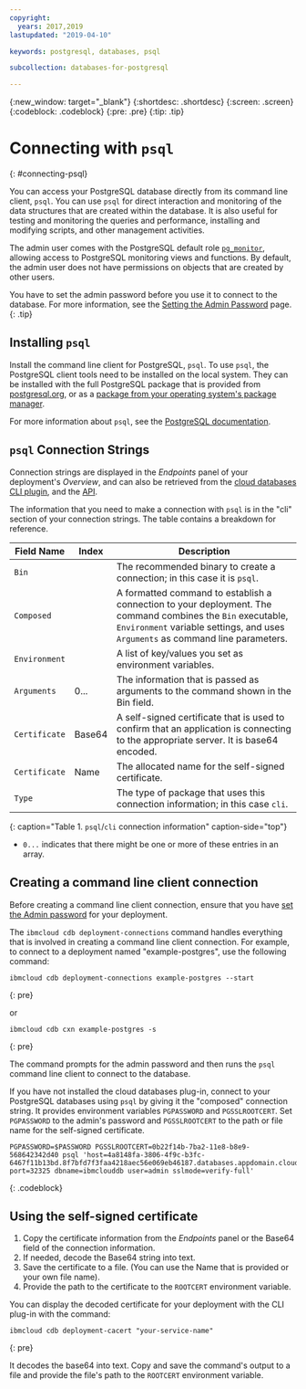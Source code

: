 ```yaml
---
copyright:
  years: 2017,2019
lastupdated: "2019-04-10"

keywords: postgresql, databases, psql

subcollection: databases-for-postgresql

---
```


{:new_window: target="_blank"}
{:shortdesc: .shortdesc}
{:screen: .screen}
{:codeblock: .codeblock}
{:pre: .pre}
{:tip: .tip}


# Connecting with `psql`
{: #connecting-psql}

You can access your PostgreSQL database directly from its command line client, `psql`. You can use `psql` for direct interaction and monitoring of the data structures that are created within the database. It is also useful for testing and monitoring the queries and performance, installing and modifying scripts, and other management activities.

The admin user comes with the PostgreSQL default role [`pg_monitor`](https://www.postgresql.org/docs/10/static/default-roles.html), allowing access to PostgreSQL monitoring views and functions. By default, the admin user does not have permissions on objects that are created by other users.

You have to set the admin password before you use it to connect to the database. For more information, see the [Setting the Admin Password](/docs/databases-for-postgresql?topic=databases-for-postgresql-admin-password) page.
{: .tip}

## Installing `psql`

Install the command line client for PostgreSQL, `psql`. To use `psql`, the PostgreSQL client tools need to be installed on the local system. They can be installed with the full PostgreSQL package that is provided from [postgresql.org](https://www.postgresql.org/download/), or as a [package from your operating system's package manager](https://www.compose.com/articles/postgresql-tips-installing-the-postgresql-client/). 

For more information about `psql`, see the [PostgreSQL documentation](https://www.postgresql.org/docs/current/static/app-psql.html).

## `psql` Connection Strings

Connection strings are displayed in the _Endpoints_ panel of your deployment's _Overview_, and can also be retrieved from the [cloud databases CLI plugin](/docs/databases-cli-plugin?topic=databases-cli-plugin-cdb-reference#deployment-connections), and the [API](https://{DomainName}/apidocs/cloud-databases-api#discover-connection-information-for-a-deployment-f-e81026).

The information that you need to make a connection with `psql` is in the "cli" section of your connection strings. The table contains a breakdown for reference.

Field Name|Index|Description
----------|-----|-----------
`Bin`||The recommended binary to create a connection; in this case it is `psql`.
`Composed`||A formatted command to establish a connection to your deployment. The command combines the `Bin` executable, `Environment` variable settings, and uses `Arguments` as command line parameters.
`Environment`||A list of key/values you set as environment variables.
`Arguments`|0...|The information that is passed as arguments to the command shown in the Bin field.
`Certificate`|Base64|A self-signed certificate that is used to confirm that an application is connecting to the appropriate server. It is base64 encoded.
`Certificate`|Name|The allocated name for the self-signed certificate.
`Type`||The type of package that uses this connection information; in this case `cli`. 
{: caption="Table 1. `psql`/`cli` connection information" caption-side="top"}

* `0...` indicates that there might be one or more of these entries in an array.

## Creating a command line client connection

Before creating a command line client connection, ensure that you have [set the Admin password](/docs/databases-for-postgresql?topic=databases-for-postgresql-admin-password) for your deployment.

The `ibmcloud cdb deployment-connections` command handles everything that is involved in creating a command line client connection. For example, to connect to a deployment named "example-postgres", use the following command:

```shell
ibmcloud cdb deployment-connections example-postgres --start
```
{: pre}

or
```shell
ibmcloud cdb cxn example-postgres -s
```
{: pre}

The command prompts for the admin password and then runs the `psql` command line client to connect to the database.

If you have not installed the cloud databases plug-in, connect to your PostgreSQL databases using `psql` by giving it the "composed" connection string. It provides environment variables `PGPASSWORD` and `PGSSLROOTCERT`. Set `PGPASSWORD` to the admin's password and `PGSSLROOTCERT` to the path or file name for the self-signed certificate. 

```shell
PGPASSWORD=$PASSWORD PGSSLROOTCERT=0b22f14b-7ba2-11e8-b8e9-568642342d40 psql 'host=4a8148fa-3806-4f9c-b3fc-6467f11b13bd.8f7bfd7f3faa4218aec56e069eb46187.databases.appdomain.cloud port=32325 dbname=ibmclouddb user=admin sslmode=verify-full'
```
{: .codeblock}

## Using the self-signed certificate

1. Copy the certificate information from the _Endpoints_ panel or the Base64 field of the connection information. 
2. If needed, decode the Base64 string into text. 
3. Save the certificate  to a file. (You can use the Name that is provided or your own file name).
4. Provide the path to the certificate to the `ROOTCERT` environment variable.

You can display the decoded certificate for your deployment with the CLI plug-in with the command:
```
ibmcloud cdb deployment-cacert "your-service-name"
```
{: pre}

It decodes the base64 into text. Copy and save the command's output to a file and provide the file's path to the `ROOTCERT` environment variable.
